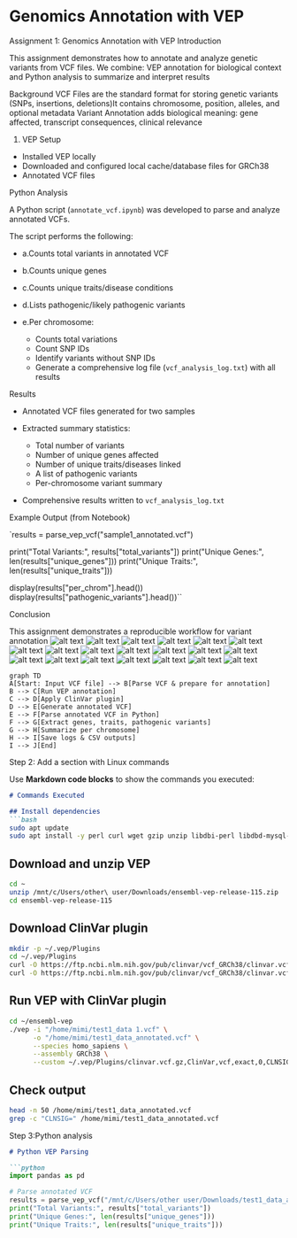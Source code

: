 # Genomics Annotation with VEP

Assignment 1: Genomics Annotation with VEP
Introduction

This assignment demonstrates how to annotate and analyze genetic variants from VCF files. We combine:
VEP annotation for biological context and Python analysis to summarize and interpret results

Background
VCF Files are the standard format for storing genetic variants (SNPs, insertions, deletions)It contains chromosome, position, alleles, and optional metadata
Variant Annotation adds biological meaning: gene affected, transcript consequences, clinical relevance

1. VEP Setup

* Installed VEP locally
* Downloaded and configured local cache/database files for     GRCh38
* Annotated VCF files

Python Analysis

A Python script (`annotate_vcf.ipynb`) was developed to parse and analyze annotated VCFs.

The script performs the following:

* a.Counts total variants in annotated VCF
* b.Counts unique genes
* c.Counts unique traits/disease conditions
* d.Lists pathogenic/likely pathogenic variants
* e.Per chromosome:

  * Counts total variations
  * Count SNP IDs
  * Identify variants without SNP IDs
  * Generate a comprehensive log file (`vcf_analysis_log.txt`) with all results

Results

* Annotated VCF files generated for two samples
* Extracted summary statistics:

  * Total number of variants
  * Number of unique genes affected
  * Number of unique traits/diseases linked
  * A list of pathogenic variants
  * Per-chromosome variant summary
* Comprehensive results written to `vcf_analysis_log.txt`

Example Output (from Notebook)

`results = parse_vep_vcf("sample1_annotated.vcf")

print("Total Variants:", results["total_variants"])
print("Unique Genes:", len(results["unique_genes"]))
print("Unique Traits:", len(results["unique_traits"]))

display(results["per_chrom"].head())
display(results["pathogenic_variants"].head())``

Conclusion

This assignment demonstrates a reproducible workflow for variant annotation
![alt text](1-1.png)
![alt text](20.png) ![alt text](2.png) ![alt text](3.png) ![alt text](4.png) ![alt text](5.png) ![alt text](6.png) ![alt text](7.png) ![alt text](8.png) ![alt text](9.png) ![alt text](10.png) ![alt text](11.png) ![alt text](12.png) ![alt text](13.png) ![alt text](14.png) ![alt text](15.png) ![alt text](16.png) ![alt text](17.png) ![alt text](18.png) ![alt text](19.png)

```mermaid
graph TD
A[Start: Input VCF file] --> B[Parse VCF & prepare for annotation]
B --> C[Run VEP annotation]
C --> D[Apply ClinVar plugin]
D --> E[Generate annotated VCF]
E --> F[Parse annotated VCF in Python]
F --> G[Extract genes, traits, pathogenic variants]
G --> H[Summarize per chromosome]
H --> I[Save logs & CSV outputs]
I --> J[End]
```

Step 2: Add a section with Linux commands

Use **Markdown code blocks** to show the commands you executed:

```markdown
# Commands Executed

## Install dependencies
```bash
sudo apt update
sudo apt install -y perl curl wget gzip unzip libdbi-perl libdbd-mysql-perl libarchive-zip-perl libwww-perl
````

## Download and unzip VEP

```bash
cd ~
unzip /mnt/c/Users/other\ user/Downloads/ensembl-vep-release-115.zip
cd ensembl-vep-release-115
```

## Download ClinVar plugin

```bash
mkdir -p ~/.vep/Plugins
cd ~/.vep/Plugins
curl -O https://ftp.ncbi.nlm.nih.gov/pub/clinvar/vcf_GRCh38/clinvar.vcf.gz
curl -O https://ftp.ncbi.nlm.nih.gov/pub/clinvar/vcf_GRCh38/clinvar.vcf.gz.tbi
```

## Run VEP with ClinVar plugin

```bash
cd ~/ensembl-vep
./vep -i "/home/mimi/test1_data 1.vcf" \
      -o "/home/mimi/test1_data_annotated.vcf" \
      --species homo_sapiens \
      --assembly GRCh38 \
      --custom ~/.vep/Plugins/clinvar.vcf.gz,ClinVar,vcf,exact,0,CLNSIG,CLNDN
```

## Check output

```bash
head -n 50 /home/mimi/test1_data_annotated.vcf
grep -c "CLNSIG=" /home/mimi/test1_data_annotated.vcf
```

Step 3:Python analysis

```markdown
# Python VEP Parsing

```python
import pandas as pd

# Parse annotated VCF
results = parse_vep_vcf("/mnt/c/Users/other user/Downloads/test1_data_annotated.vcf")
print("Total Variants:", results["total_variants"])
print("Unique Genes:", len(results["unique_genes"]))
print("Unique Traits:", len(results["unique_traits"]))
```


